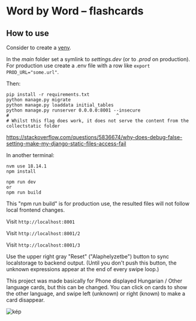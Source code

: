 # Word by Word – flashcards

## How to use

Consider to create a [venv](https://docs.python.org/3/library/venv.html).

In the *main* folder set a symlink to *settings.dev* (or to *.prod* on production).
For production use create a .env file with a row like `export PROD_URL="some.url"`.

Then:
```
pip install -r requirements.txt
python manage.py migrate
python manage.py loaddata initial_tables
python manage.py runserver 0.0.0.0:8001 --insecure
#                                        ^
# Whilst this flag does work, it does not serve the content from the collectstatic folder
```
https://stackoverflow.com/questions/5836674/why-does-debug-false-setting-make-my-django-static-files-access-fail

In another terminal:
```
nvm use 18.14.1
npm install

npm run dev
or
npm run build
```
This "npm run build" is for production use, the resulted files will not follow local frontend changes.

Visit `http://localhost:8001`

Visit `http://localhost:8001/2`

Visit `http://localhost:8001/3`

Use the upper right gray "Reset" ("Alaphelyzetbe") button to sync localstorage to backend output.
(Until you don't push this button, the unknown expressions appear at the end of every swipe loop.)

This project was made basically for Phone displayed Hungarian / Other language cards, but this can be changed. You can click on cards to show the other language, and swipe left (unknown) or right (known) to make a card disappear.

![kép](https://github.com/user-attachments/assets/6a78aef8-885e-4640-83aa-921c0c247407)
